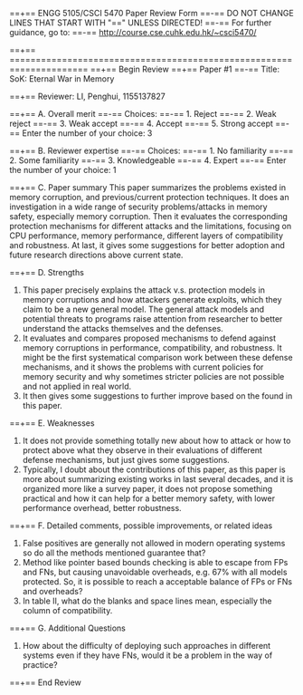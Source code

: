 ==+== ENGG 5105/CSCI 5470 Paper Review Form
==-== DO NOT CHANGE LINES THAT START WITH "==" UNLESS DIRECTED!
==-== For further guidance, go to:
==-== http://course.cse.cuhk.edu.hk/~csci5470/

==+== =====================================================================
==+== Begin Review
==+== Paper #1
==-== Title: SoK: Eternal War in Memory

==+== Reviewer: LI, Penghui, 1155137827

==+== A. Overall merit
==-== Choices:
==-==    1. Reject
==-==    2. Weak reject
==-==    3. Weak accept
==-==    4. Accept
==-==    5. Strong accept
==-== Enter the number of your choice:  3


==+== B. Reviewer expertise
==-== Choices:
==-==    1. No familiarity
==-==    2. Some familiarity
==-==    3. Knowledgeable
==-==    4. Expert
==-== Enter the number of your choice: 1


==+== C. Paper summary 
This paper summarizes the problems existed in memory corruption, and previous/current protection techniques. It does an investigation in a wide range of security problems/attacks in memory safety, especially memory corruption. Then it evaluates the corresponding protection mechanisms for different attacks and the limitations, focusing on CPU performance, memory performance, different layers of compatibility and robustness. At last, it gives some suggestions for better adoption and future research directions above current state.

==+== D. Strengths 
1. This paper precisely explains the attack v.s. protection models in memory corruptions and how attackers generate exploits, which they claim to be a new general model. The general attack models and potential threats to programs raise attention from researcher to better understand the attacks themselves and the defenses.
2. It evaluates and compares proposed mechanisms to defend against memory corruptions in performance, compatibility, and robustness. It might be the first systematical comparison work between these defense mechanisms, and it shows the problems with current policies for memory security and why sometimes stricter policies are not possible and not applied in real world.
3. It then gives some suggestions to further improve based on the found in this paper.


==+== E. Weaknesses 
1. It does not provide something totally new about how to attack or how to protect above what they observe in their evaluations of different defense mechanisms, but just gives some suggestions.
2. Typically, I doubt about the contributions of this paper, as this paper is more about summarizing existing works in last several decades, and it is organized more like a survey paper, it does not propose something practical and how it can help for a better memory safety, with lower performance overhead, better robustness.  

==+== F. Detailed comments, possible improvements, or related ideas
1. False positives are generally not allowed in modern operating systems so do all the methods mentioned guarantee that?  
2. Method like pointer based bounds checking is able to escape from FPs and FNs, but causing unavoidable overheads, e.g. 67% with all models protected. So, it is possible to reach a acceptable balance of FPs or FNs and overheads?  
3. In table II, what do the blanks and space lines mean, especially the column of compatibility.

==+== G. Additional Questions
1. How about the difficulty of deploying such approaches in different systems even if they have FNs, would it be a problem in the way of practice?

==+== End Review

